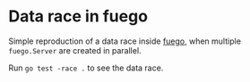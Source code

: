 # Data race in fuego 

Simple reproduction of a data race inside [fuego](https://github.com/go-fuego/fuego), when multiple
`fuego.Server` are created in parallel.

Run `go test -race .` to see the data race.
